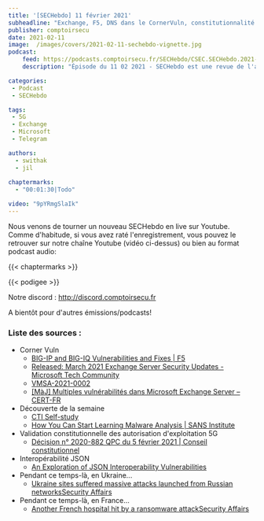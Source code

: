 ```yaml
---
title: '[SECHebdo] 11 février 2021'
subheadline: "Exchange, F5, DNS dans le CornerVuln, constitutionnalité 5G, Interop JSON, lectures, etc."
publisher: comptoirsecu
date: 2021-02-11
image:  /images/covers/2021-02-11-sechebdo-vignette.jpg
podcast:
    feed: https://podcasts.comptoirsecu.fr/SECHebdo/CSEC.SECHebdo.2021-02-11.m4a
    description: "Épisode du 11 02 2021 - SECHebdo est une revue de l'actualité cybersécurité réalisée en live sur Youtube, généralement le mercredi soir."

categories:
 - Podcast
 - SECHebdo

tags:
 - 5G
 - Exchange
 - Microsoft
 - Telegram

authors:
  - swithak
  - jil
  
chaptermarks:
  - "00:01:30|Todo"

video: "9pYRmgSlaIk"
---
```


Nous venons de tourner un nouveau SECHebdo en live sur Youtube. Comme d'habitude, si vous avez raté l'enregistrement, vous pouvez le retrouver sur notre chaîne Youtube (vidéo ci-dessus) ou bien au format podcast audio:

{{< chaptermarks >}}

{{< podigee >}}

Notre discord : <http://discord.comptoirsecu.fr>

A bientôt pour d'autres émissions/podcasts!

### Liste des sources :

*  Corner Vuln
	* [BIG-IP and BIG-IQ Vulnerabilities and Fixes | F5](https://www.f5.com/services/support/March2021_Vulnerabilities)
	* [Released: March 2021 Exchange Server Security Updates - Microsoft Tech Community](https://techcommunity.microsoft.com/t5/exchange-team-blog/released-march-2021-exchange-server-security-updates/ba-p/2175901)
	* [VMSA-2021-0002](https://www.vmware.com/security/advisories/VMSA-2021-0002.html)
	* [[MàJ] Multiples vulnérabilités dans Microsoft Exchange Server – CERT-FR](https://www.cert.ssi.gouv.fr/alerte/CERTFR-2021-ALE-004/)
* Découverte de la semaine
	* [CTI Self-study](https://medium.com/katies-five-cents/a-cyber-threat-intelligence-self-study-plan-part-1-968b5a8daf9a)
	* [How You Can Start Learning Malware Analysis | SANS Institute](https://www.sans.org/blog/how-you-can-start-learning-malware-analysis)
*  Validation constitutionnelle des autorisation d'exploitation 5G
	* [Décision n° 2020-882 QPC du 5 février 2021 | Conseil constitutionnel](https://www.conseil-constitutionnel.fr/decision/2021/2020882QPC.htm)
*  Interopérabilité JSON
	* [An Exploration of JSON Interoperability Vulnerabilities](https://labs.bishopfox.com/tech-blog/an-exploration-of-json-interoperability-vulnerabilities)
*  Pendant ce temps-là, en Ukraine...
	* [Ukraine sites suffered massive attacks launched from Russian networksSecurity Affairs](https://securityaffairs.co/wordpress/114913/cyber-warfare-2/russian-networks-ukraine-sites.html)
*  Pendant ce temps-là, en France...
	* [Another French hospital hit by a ransomware attackSecurity Affairs](https://securityaffairs.co/wordpress/115434/cyber-crime/french-hospital-ransomware-attack.html)
